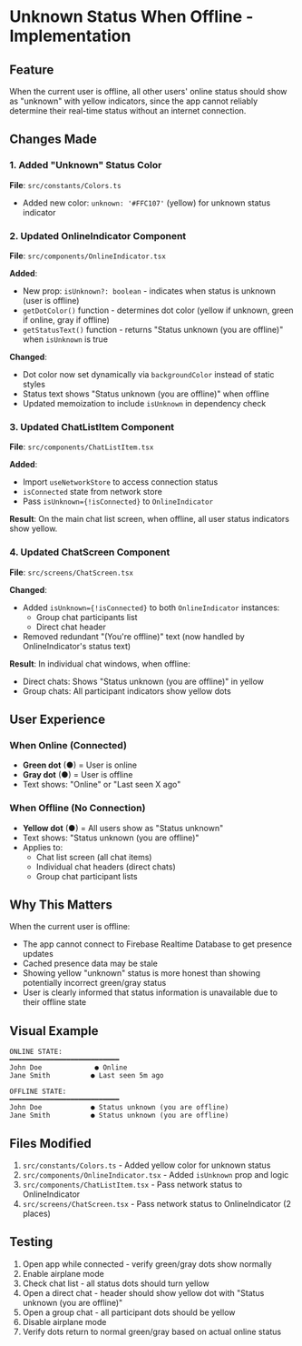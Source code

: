 # Unknown Status When Offline - Implementation

## Feature
When the current user is offline, all other users' online status should show as "unknown" with yellow indicators, since the app cannot reliably determine their real-time status without an internet connection.

## Changes Made

### 1. Added "Unknown" Status Color
**File**: `src/constants/Colors.ts`
- Added new color: `unknown: '#FFC107'` (yellow) for unknown status indicator

### 2. Updated OnlineIndicator Component
**File**: `src/components/OnlineIndicator.tsx`

**Added**:
- New prop: `isUnknown?: boolean` - indicates when status is unknown (user is offline)
- `getDotColor()` function - determines dot color (yellow if unknown, green if online, gray if offline)
- `getStatusText()` function - returns "Status unknown (you are offline)" when `isUnknown` is true

**Changed**:
- Dot color now set dynamically via `backgroundColor` instead of static styles
- Status text shows "Status unknown (you are offline)" when offline
- Updated memoization to include `isUnknown` in dependency check

### 3. Updated ChatListItem Component
**File**: `src/components/ChatListItem.tsx`

**Added**:
- Import `useNetworkStore` to access connection status
- `isConnected` state from network store
- Pass `isUnknown={!isConnected}` to `OnlineIndicator`

**Result**: On the main chat list screen, when offline, all user status indicators show yellow.

### 4. Updated ChatScreen Component
**File**: `src/screens/ChatScreen.tsx`

**Changed**:
- Added `isUnknown={!isConnected}` to both `OnlineIndicator` instances:
  - Group chat participants list
  - Direct chat header
- Removed redundant "(You're offline)" text (now handled by OnlineIndicator's status text)

**Result**: In individual chat windows, when offline:
- Direct chats: Shows "Status unknown (you are offline)" in yellow
- Group chats: All participant indicators show yellow dots

## User Experience

### When Online (Connected)
- **Green dot** (●) = User is online
- **Gray dot** (●) = User is offline
- Text shows: "Online" or "Last seen X ago"

### When Offline (No Connection)
- **Yellow dot** (●) = All users show as "Status unknown"
- Text shows: "Status unknown (you are offline)"
- Applies to:
  - Chat list screen (all chat items)
  - Individual chat headers (direct chats)
  - Group chat participant lists

## Why This Matters
When the current user is offline:
- The app cannot connect to Firebase Realtime Database to get presence updates
- Cached presence data may be stale
- Showing yellow "unknown" status is more honest than showing potentially incorrect green/gray status
- User is clearly informed that status information is unavailable due to their offline state

## Visual Example

```
ONLINE STATE:
━━━━━━━━━━━━━━━━━━━━━━━━━━━
John Doe             ● Online
Jane Smith          ● Last seen 5m ago

OFFLINE STATE:
━━━━━━━━━━━━━━━━━━━━━━━━━━━
John Doe            ● Status unknown (you are offline)
Jane Smith          ● Status unknown (you are offline)
```

## Files Modified
1. `src/constants/Colors.ts` - Added yellow color for unknown status
2. `src/components/OnlineIndicator.tsx` - Added `isUnknown` prop and logic
3. `src/components/ChatListItem.tsx` - Pass network status to OnlineIndicator
4. `src/screens/ChatScreen.tsx` - Pass network status to OnlineIndicator (2 places)

## Testing
1. Open app while connected - verify green/gray dots show normally
2. Enable airplane mode
3. Check chat list - all status dots should turn yellow
4. Open a direct chat - header should show yellow dot with "Status unknown (you are offline)"
5. Open a group chat - all participant dots should be yellow
6. Disable airplane mode
7. Verify dots return to normal green/gray based on actual online status


